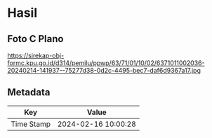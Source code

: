 # Hasil

## Foto C Plano

https://sirekap-obj-formc.kpu.go.id/d314/pemilu/ppwp/63/71/01/10/02/6371011002036-20240214-141937--75277d38-0d2c-4495-bec7-daf6d9367a17.jpg


## Metadata

| Key        | Value               |
| ---------- | ------------------- |
| Time Stamp | 2024-02-16 10:00:28 |



